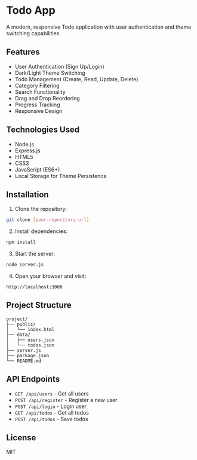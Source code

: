 # Todo App

A modern, responsive Todo application with user authentication and theme switching capabilities.

## Features

- User Authentication (Sign Up/Login)
- Dark/Light Theme Switching
- Todo Management (Create, Read, Update, Delete)
- Category Filtering
- Search Functionality
- Drag and Drop Reordering
- Progress Tracking
- Responsive Design

## Technologies Used

- Node.js
- Express.js
- HTML5
- CSS3
- JavaScript (ES6+)
- Local Storage for Theme Persistence

## Installation

1. Clone the repository:
```bash
git clone [your-repository-url]
```

2. Install dependencies:
```bash
npm install
```

3. Start the server:
```bash
node server.js
```

4. Open your browser and visit:
```
http://localhost:3000
```

## Project Structure

```
project/
├── public/
│   └── index.html
├── data/
│   ├── users.json
│   └── todos.json
├── server.js
├── package.json
└── README.md
```

## API Endpoints

- `GET /api/users` - Get all users
- `POST /api/register` - Register a new user
- `POST /api/login` - Login user
- `GET /api/todos` - Get all todos
- `POST /api/todos` - Save todos

## License

MIT 